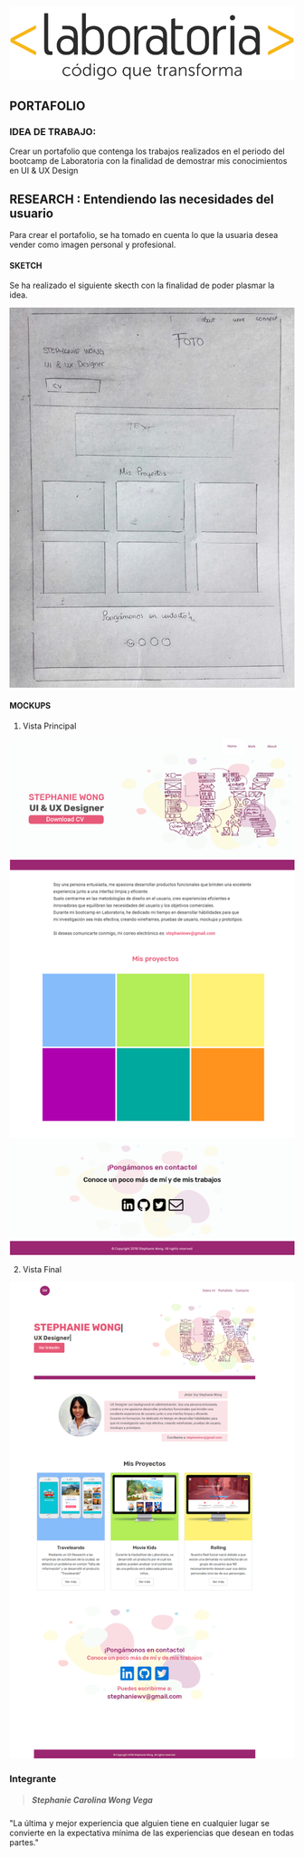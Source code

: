 ![logo](assets/img/logo_laboratoria.png)


## PORTAFOLIO


### IDEA DE TRABAJO:

Crear un portafolio que contenga los trabajos realizados en el periodo del bootcamp de Laboratoria con la finalidad de demostrar mis conocimientos en UI & UX Design


## RESEARCH : Entendiendo las necesidades del usuario

Para crear el portafolio, se ha tomado en cuenta lo que la usuaria desea vender como imagen personal y profesional.


#### SKETCH

Se ha realizado el siguiente skecth con la finalidad de poder plasmar la idea. 

![skecth-1](assets/img/sketch.jpeg)

#### MOCKUPS

1. Vista Principal

![logo](assets/img/mockup.png)

2. Vista Final

![logo](assets/img/img.png)


### **Integrante**


>##### Stephanie Carolina Wong Vega



"La última y mejor experiencia que alguien tiene en cualquier lugar se convierte en la expectativa mínima de las experiencias que desean en todas partes."

